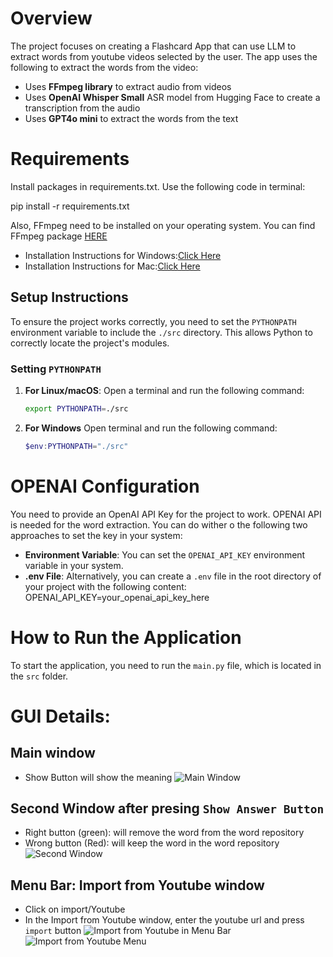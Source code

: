 # Overview
The project focuses on creating a Flashcard App that can use LLM to extract words from youtube videos selected by the user. The app uses the following to extract the words from the video:
- Uses **FFmpeg library** to extract audio from videos
- Uses **OpenAI Whisper Small** ASR model from Hugging Face to create a transcription from the audio
- Uses **GPT4o mini** to extract the words from the text


# Requirements
Install packages in requirements.txt. Use the following code in terminal:

pip install -r requirements.txt


Also, FFmpeg need to be installed on your operating system. You can find FFmpeg package [HERE](https://www.gyan.dev/ffmpeg/builds/)
- Installation Instructions for Windows:[Click Here](https://phoenixnap.com/kb/ffmpeg-windows)
- Installation Instructions for Mac:[Click Here](https://phoenixnap.com/kb/ffmpeg-mac)


## Setup Instructions
To ensure the project works correctly, you need to set the `PYTHONPATH` environment variable to include the `./src` directory. This allows Python to correctly locate the project's modules.


### Setting `PYTHONPATH`

1. **For Linux/macOS**:
   Open a terminal and run the following command:
   ```bash
   export PYTHONPATH=./src
2. **For Windows**
    Open terminal and run the following command:
    ```powershell
    $env:PYTHONPATH="./src"


# OPENAI Configuration
You need to provide an OpenAI API Key for the project to work. OPENAI API is needed for the word extraction. You can do wither o the following two approaches to set the key in your system:
- **Environment Variable**: You can set the `OPENAI_API_KEY` environment variable in your system.
- **.env File**: Alternatively, you can create a `.env` file in the root directory of your project with the following content: OPENAI_API_KEY=your_openai_api_key_here


# How to Run the Application
To start the application, you need to run the `main.py` file, which is located in the `src` folder.

# GUI Details:
## Main window
- Show Button will show the meaning
![Main Window](./data/images/GUI/main_window.png)
## Second Window after presing `Show Answer Button`
- Right button (green): will remove the word from the word repository
- Wrong button (Red): will keep the word in the word repository
![Second Window](./data/images/GUI/second_window.png)
## Menu Bar: Import from Youtube window
- Click on import/Youtube
- In the Import from Youtube window, enter the youtube url and press `import` button
![Import from Youtube in Menu Bar](./data/images/GUI/import_from_youtube_1.png)
![Import from Youtube Menu](./data/images/GUI/import_from_youtube_2.png)




